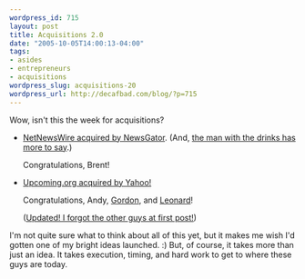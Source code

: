 ```yaml
--- 
wordpress_id: 715
layout: post
title: Acquisitions 2.0
date: "2005-10-05T14:00:13-04:00"
tags: 
- asides
- entrepreneurs
- acquisitions
wordpress_slug: acquisitions-20
wordpress_url: http://decafbad.com/blog/?p=715
---
```

Wow, isn't this the week for acquisitions?

  * [NetNewsWire acquired by NewsGator][ng].  (And, [the man with the drinks has more to say][cow].)
  
    Congratulations, Brent!
  
  * [Upcoming.org acquired by Yahoo!][up]  
  
    Congratulations, Andy, [Gordon][g], and [Leonard][l]!
	
	(<ins>Updated!  I forgot the other guys at first post!</ins>)
 
I'm not quite sure what to think about all of this yet, but it makes me wish I'd gotten one of my bright ideas launched.  :)    But, of course, it takes more than just an idea.  It takes execution, timing, and hard work to get to where these guys are today.

[g]: http://getluky.net/2005/10/05/yahoo-acquires-upcomingorg/
[l]: http://randomfoo.net/blog/id/4032
[cow]: http://www.drunkenblog.com/drunkenblog-archives/000683.html    
[up]: http://www.waxy.org/archive/2005/10/04/yahoo_an.shtml  
[ng]: http://www.newsgator.com/NetNewsWire.aspx

